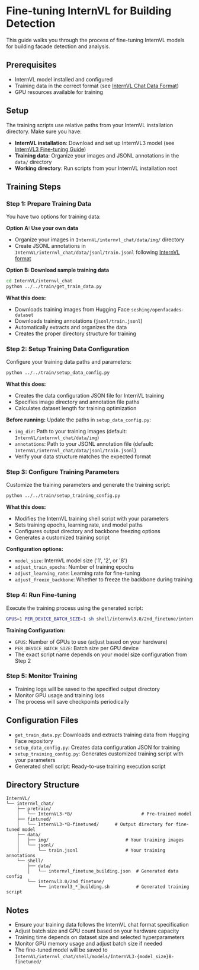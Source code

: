 
# Fine-tuning InternVL for Building Detection

This guide walks you through the process of fine-tuning InternVL models for building facade detection and analysis.

## Prerequisites

- InternVL model installed and configured
- Training data in the correct format (see [InternVL Chat Data Format](https://internvl.readthedocs.io/en/latest/get_started/chat_data_format.html))
- GPU resources available for training

## Setup

The training scripts use relative paths from your InternVL installation directory. Make sure you have:

- **InternVL installation**: Download and set up InternVL3 model (see [InternVL3 Fine-tuning Guide](https://internvl.readthedocs.io/en/latest/internvl3.0/finetune.html))
- **Training data**: Organize your images and JSONL annotations in the `data/` directory
- **Working directory**: Run scripts from your InternVL installation root

## Training Steps

### Step 1: Prepare Training Data

You have two options for training data:

**Option A: Use your own data**
- Organize your images in `InternVL/internvl_chat/data/img/` directory
- Create JSONL annotations in `InternVL/internvl_chat/data/jsonl/train.jsonl` following [InternVL format](https://internvl.readthedocs.io/en/latest/get_started/chat_data_format.html)

**Option B: Download sample training data**

```bash
cd InternVL/internvl_chat
python ../../train/get_train_data.py
```

**What this does:**
- Downloads training images from Hugging Face `seshing/openfacades-dataset`
- Downloads training annotations (`jsonl/train.jsonl`)
- Automatically extracts and organizes the data
- Creates the proper directory structure for training

### Step 2: Setup Training Data Configuration

Configure your training data paths and parameters:

```bash
python ../../train/setup_data_config.py
```

**What this does:**
- Creates the data configuration JSON file for InternVL training
- Specifies image directory and annotation file paths
- Calculates dataset length for training optimization

**Before running:** Update the paths in `setup_data_config.py`:
- `img_dir`: Path to your training images (default: `InternVL/internvl_chat/data/img`)
- `annotations`: Path to your JSONL annotation file (default: `InternVL/internvl_chat/data/jsonl/train.jsonl`)
- Verify your data structure matches the expected format

### Step 3: Configure Training Parameters

Customize the training parameters and generate the training script:

```bash
python ../../train/setup_training_config.py
```

**What this does:**
- Modifies the InternVL training shell script with your parameters
- Sets training epochs, learning rate, and model paths
- Configures output directory and backbone freezing options
- Generates a customized training script

**Configuration options:**
- `model_size`: InternVL model size ('1', '2', or '8')
- `adjust_train_epochs`: Number of training epochs
- `adjust_learning_rate`: Learning rate for fine-tuning
- `adjust_freeze_backbone`: Whether to freeze the backbone during training

### Step 4: Run Fine-tuning

Execute the training process using the generated script:

```bash
GPUS=1 PER_DEVICE_BATCH_SIZE=1 sh shell/internvl3.0/2nd_finetune/internvl3_1b_dynamic_res_2nd_finetune_full_building.sh
```

**Training Configuration:**
- `GPUS`: Number of GPUs to use (adjust based on your hardware)  
- `PER_DEVICE_BATCH_SIZE`: Batch size per GPU device
- The exact script name depends on your model size configuration from Step 2

### Step 5: Monitor Training

- Training logs will be saved to the specified output directory
- Monitor GPU usage and training loss
- The process will save checkpoints periodically

## Configuration Files

- `get_train_data.py`: Downloads and extracts training data from Hugging Face repository
- `setup_data_config.py`: Creates data configuration JSON for training
- `setup_training_config.py`: Generates customized training script with your parameters
- Generated shell script: Ready-to-use training execution script

## Directory Structure

```
InternVL/
└── internvl_chat/
    ├── pretrain/
    │   └── InternVL3-*B/                          # Pre-trained model
    ├── fintuned/
    │   └── InternVL3-*B-finetuned/      # Output directory for fine-tuned model
    ├── data/
    │   ├── img/                             # Your training images
    │   └── jsonl/
    │       └── train.jsonl                  # Your training annotations
    └── shell/
        ├── data/
        │   └── internvl_finetune_building.json  # Generated data config
        └── internvl3.0/2nd_finetune/
            └── internvl3_*_building.sh          # Generated training script

```

## Notes

- Ensure your training data follows the InternVL chat format specification
- Adjust batch size and GPU count based on your hardware capacity
- Training time depends on dataset size and selected hyperparameters
- Monitor GPU memory usage and adjust batch size if needed
- The fine-tuned model will be saved to `InternVL/internvl_chat/shell/models/InternVL3-{model_size}B-finetuned/`